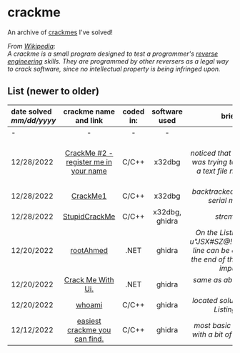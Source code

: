 # crackme

An archive of [crackmes](https://crackmes.one) I've solved!

*From [Wikipedia](https://en.wikipedia.org/wiki/Crackme)*:\
*A crackme is a small program designed to test a programmer's [reverse engineering](https://en.wikipedia.org/wiki/Reverse_engineering) skills. They are programmed by other reversers as a legal way to crack software, since no intellectual property is being infringed upon.*


## List (newer to older)
|**date solved** *mm/dd/yyyy*|**crackme name and link**|**coded in:**|**software used**|**brief steps**|**solution**|
|      :-------------        |      :-------------:    |          :---:      |      :---:       |   :-----:    |    ---:    |
|-|-|-|-|-|-|
|12/28/2022|[CrackMe #2 - register me in your name](https://crackmes.one/crackme/5e49547033c5d4439bb2db75)|C/C++|x32dbg|*noticed that that the program was trying to read data from a text file named "keyfile"*|created a text file named "keyfile" on the same folder as the .exe was running. the registered name must be written in it.|
|12/28/2022|[CrackMe1](https://crackmes.one/crackme/6086bfb633c5d458ce0ec6cb)|C/C++|x32dbg|*backtracked from the wrong serial messagebox*|CTF{9110-2324-0502-2034-3454}|
|12/28/2022|[StupidCrackMe](https://crackmes.one/crackme/5c6fb03b33c5d4776a837d14)|C/C++|x32dbg, ghidra|*strcmp in main*|LiL2281337|
|12/20/2022|[rootAhmed](https://crackmes.one/crackme/639e0c7e33c5d43ab4eceff7)|.NET|ghidra|*On the Listing window, the u"JSX#SZ@!F&8@Cc%h3@!" line can be easily located at the end of the assembly user imput check*|JSX#SZ@!F&8@Cc%h3@!|
|12/20/2022|[Crack Me With Ui.](https://crackmes.one/crackme/628ab7af33c5d45b75903ab4)|.NET|ghidra|*same as above, but funnier. lel..*|8103535|
|12/20/2022|[whoami](https://crackmes.one/crackme/5f07485e33c5d42a7c66794d)|C/C++|ghidra|*located solution string in the Listing window.*|Dad|
|12/12/2022|[easiest crackme you can find.](https://crackmes.one/crackme/6346ef0933c5d4425e2cd843)|C/C++|ghidra|*most basic stuff happening with a bit of hexa translation*|1234|
